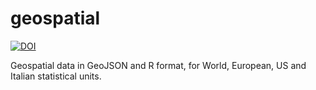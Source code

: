 # geospatial

[![DOI](https://zenodo.org/badge/256482318.svg)](https://zenodo.org/badge/latestdoi/256482318)

Geospatial data in GeoJSON and R format, for World, European, US and Italian statistical units.
